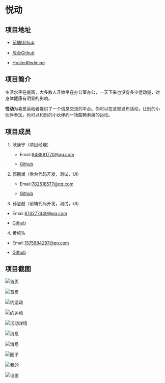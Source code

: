 # 悦动

## 项目地址

* [前端Github](https://github.com/Sunhuizhe/yuedong-project)

* [后台Github](https://github.com/GuoLiBin6/review)

* [HostedRedmine](http://10.7.1.5/projects/abc/issues?c%5B%5D=tracker&c%5B%5D=status&c%5B%5D=priority&c%5B%5D=subject&c%5B%5D=assigned_to&c%5B%5D=updated_on&f%5B%5D=status_id&f%5B%5D=&group_by=&op%5Bstatus_id%5D=%2A&page=1&set_filter=1&utf8=%E2%9C%93)

## 项目简介

生活水平在提高，大多数人开始坐在办公室办公，一天下来也没有多少运动量，对身体健康有明显的影响。

**悦动**为喜爱运动者提供了一个信息交流的平台。你可以在这里发布活动，让别的小伙伴参加。也可以和别的小伙伴约一场酣畅淋漓的运动。

## 项目成员

1. 耿康宁（项目经理）

   * Email:948891770@qq.com
 
   * [Github](https://github.com/gengkangning)

2. 郭丽斌（后台代码开发，测试，UI）

   * Email:782518577@qq.com
 
   * [Github](https://github.com/GuoLiBin6)
 
3. 孙慧喆（前端代码开发，测试，UI）

  * Email:674277449@qq.com
 
  * [Github](https://github.com/Sunhuizhe)

4. 黄纯浩

  * Email:1575994297@qq.com
 
  * [Github](https://github.com/hh970304)
 
 ## 项目截图
 
 ![首页](https://github.com/Sunhuizhe/yuedong-project/blob/master/%E9%A1%B9%E7%9B%AE%E6%88%AA%E5%9B%BE/1.png)
 
 ![首页](https://github.com/Sunhuizhe/yuedong-project/blob/master/%E9%A1%B9%E7%9B%AE%E6%88%AA%E5%9B%BE/2.png)
 
 ![约运动](https://github.com/Sunhuizhe/yuedong-project/blob/master/%E9%A1%B9%E7%9B%AE%E6%88%AA%E5%9B%BE/3.png)
 
 ![约运动](https://github.com/Sunhuizhe/yuedong-project/blob/master/%E9%A1%B9%E7%9B%AE%E6%88%AA%E5%9B%BE/4.png)
 
 ![活动详情](https://github.com/Sunhuizhe/yuedong-project/blob/master/%E9%A1%B9%E7%9B%AE%E6%88%AA%E5%9B%BE/5.png)
 
 ![消息](https://github.com/Sunhuizhe/yuedong-project/blob/master/%E9%A1%B9%E7%9B%AE%E6%88%AA%E5%9B%BE/9.png)
 
 ![消息](https://github.com/Sunhuizhe/yuedong-project/blob/master/%E9%A1%B9%E7%9B%AE%E6%88%AA%E5%9B%BE/10.png)
 
 ![圈子](https://github.com/Sunhuizhe/yuedong-project/blob/master/%E9%A1%B9%E7%9B%AE%E6%88%AA%E5%9B%BE/6.png)
 
 ![我的](https://github.com/Sunhuizhe/yuedong-project/blob/master/%E9%A1%B9%E7%9B%AE%E6%88%AA%E5%9B%BE/7.png)
 
 ![设置](https://github.com/Sunhuizhe/yuedong-project/blob/master/%E9%A1%B9%E7%9B%AE%E6%88%AA%E5%9B%BE/8.png)
